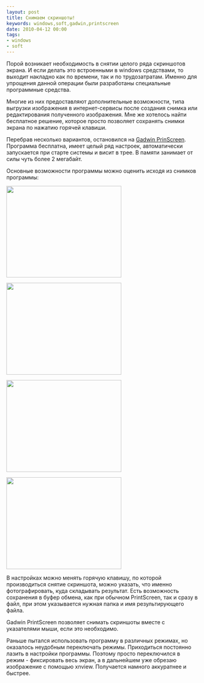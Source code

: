 ```yaml
---
layout: post
title: Снимаем скриншоты!
keywords: windows,soft,gadwin,printscreen
date: 2010-04-12 00:00
tags:
- windows
- soft
---
```

Порой возникает необходимость в снятии целого ряда скриншотов экрана. И если делать это встроенными в windows средствами, то выходит накладно как по времени, так и по трудозатратам. Именно для упрощения данной операции были разработаны специальные программные средства.

Многие из них предоставляют дополнительные возможности, типа выгрузки изображения в интернет-сервисы после создания снимка или редактирования полученного изображения. Мне же хотелось найти бесплатное решение, которое просто позволяет сохранять снимки экрана по нажатию горячей клавиши.

Перебрав несколько вариантов, остановился на <a href="http://www.gadwin.com/download/" rel="nofollow">Gadwin PrinScreen</a>. Программа бесплатна, имеет целый ряд настроек, автоматически запускается при старте системы и висит в трее. В памяти занимает от силы чуть более 2 мегабайт.

Основные возможности программы можно оценить исходя из снимков программы:

<a href="http://static.juev.org/2010/04/gadwin_11.png"><img class="aligncenter size-medium wp-image-984" title="gadwin_1" src="http://static.juev.org/2010/04/gadwin_11-300x239.png" alt="" width="300" height="239" /></a>

<a href="http://static.juev.org/2010/04/gadwin_22.png"><img class="aligncenter size-medium wp-image-986" title="gadwin_2" src="http://static.juev.org/2010/04/gadwin_22-300x240.png" alt="" width="300" height="240" /></a>

<a href="http://static.juev.org/2010/04/gadwin_3.png"><img class="aligncenter size-medium wp-image-982" title="gadwin_3" src="http://static.juev.org/2010/04/gadwin_3-300x240.png" alt="" width="300" height="240" /></a>

<a href="http://static.juev.org/2010/04/gadwin_4.png"><img class="aligncenter size-medium wp-image-983" title="gadwin_4" src="http://static.juev.org/2010/04/gadwin_4-300x240.png" alt="" width="300" height="240" /></a>

В настройках можно менять горячую клавишу, по которой производиться снятие скриншота, можно указать, что именно фотографировать, куда складывать результат. Есть возможность сохранения в буфер обмена, как при обычном PrintScreen, так и сразу в файл, при этом указывается нужная папка и имя результирующего файла.

Gadwin PrintScreen позволяет снимать скриншоты вместе с указателями мыши, если это необходимо.

Раньше пытался использовать программу в различных режимах, но оказалось неудобным переключать режимы. Приходиться постоянно лазить в настройки программы. Поэтому просто переключился в режим - фиксировать весь экран, а в дальнейшем уже обрезаю изображение с помощью xnview. Получается намного аккуратнее и быстрее.
